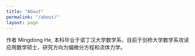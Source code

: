 ```yaml
---
title: "About"
permalink: "/about/"
layout: page
---
```


作者 Mingdong He, 本科毕业于诺丁汉大学数学系，目前于剑桥大学数学系攻读应用数学硕士，研究方向为偏微分方程和流体力学。

